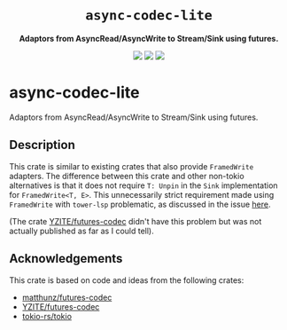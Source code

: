 <div align="center">
  <h1><code>async-codec-lite</code></h1>
  <p>
    <strong>Adaptors from AsyncRead/AsyncWrite to Stream/Sink using futures.</strong>
  </p>
  <p style="margin-bottom: 0.5ex;">
    <a href="https://hvithrafn.github.io/async-codec-lite/async_codec_lite"><img
        src="https://img.shields.io/badge/docs-latest-blueviolet?logo=Read-the-docs&logoColor=white"
        /></a>
    <a href="https://github.com/hvithrafn/async-codec-lite/actions"><img
        src="https://github.com/hvithrafn/async-codec-lite/workflows/main/badge.svg"
        /></a>
    <a href="https://codecov.io/gh/hvithrafn/async-codec-lite"><img
        src="https://codecov.io/gh/hvithrafn/async-codec-lite/branches/main/graph/badge.svg"
        /></a>
  </p>
</div>

# async-codec-lite

Adaptors from AsyncRead/AsyncWrite to Stream/Sink using futures.

## Description

This crate is similar to existing crates that also provide `FramedWrite`
adapters. The difference between this crate and other non-tokio alternatives is
that it does not require `T: Unpin` in the `Sink` implementation for
`FramedWrite<T, E>`. This unnecessarily strict requirement made using
`FramedWrite` with `tower-lsp` problematic, as discussed in the issue
[here](https://github.com/matthunz/futures-codec/issues/46).

(The crate [YZITE/futures-codec](https://github.com/YZITE/futures-codec) didn't
have this problem but was not actually published as far as I could tell).

## Acknowledgements

This crate is based on code and ideas from the following crates:

* [matthunz/futures-codec](https://github.com/matthunz/futures-codec)
* [YZITE/futures-codec](https://github.com/YZITE/futures-codec)
* [tokio-rs/tokio](https://github.com/tokio-rs/tokio)
